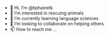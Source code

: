 - 👋 Hi, I’m @tiphainelk
- 👀 I’m interested in rescuing animals
- 🌱 I’m currently learning language sciences
- 💞️ I’m looking to collaborate on helping others
- 📫 How to reach me ...

<!---
tiphainelk/tiphainelk is a ✨ special ✨ repository because its `README.md` (this file) appears on your GitHub profile.
You can click the Preview link to take a look at your changes.
--->
